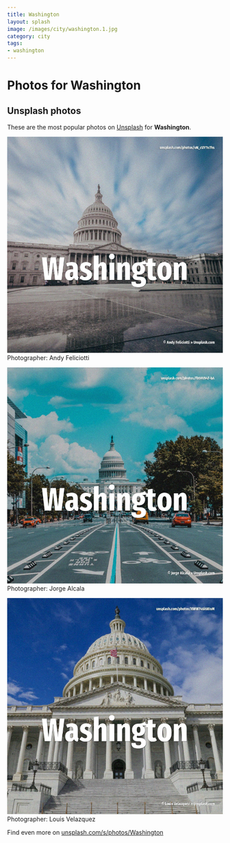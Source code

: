 ```yaml
---
title: Washington
layout: splash
image: /images/city/washington.1.jpg
category: city
tags:
- washington
---
```

# Photos for Washington
 
## Unsplash photos
These are the most popular photos on [Unsplash](https://unsplash.com) for **Washington**.
 
![Washington](/images/city/washington.1.jpg)
Photographer:  Andy Feliciotti
 
![Washington](/images/city/washington.2.jpg)
Photographer:  Jorge Alcala
 
![Washington](/images/city/washington.3.jpg)
Photographer:  Louis Velazquez
 
Find even more on [unsplash.com/s/photos/Washington](https://unsplash.com/s/photos/Washington)
 
